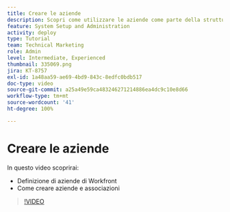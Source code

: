 ```yaml
---
title: Creare le aziende
description: Scopri come utilizzare le aziende come parte della struttura dell’organizzazione degli utenti e delle autorizzazioni degli elementi. Quindi crea delle aziende per l’organizzazione.
feature: System Setup and Administration
activity: deploy
type: Tutorial
team: Technical Marketing
role: Admin
level: Intermediate, Experienced
thumbnail: 335069.png
jira: KT-8757
exl-id: 1a48aa59-ae69-4bd9-843c-8edfc0bdb517
doc-type: video
source-git-commit: a25a49e59ca483246271214886ea4dc9c10e8d66
workflow-type: tm+mt
source-wordcount: '41'
ht-degree: 100%

---
```


# Creare le aziende

In questo video scoprirai:

* Definizione di aziende di Workfront
* Come creare aziende e associazioni

>[!VIDEO](https://video.tv.adobe.com/v/335069/?quality=12&learn=on)
